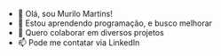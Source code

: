 - 👋 Olá, sou Murilo Martins!
- 🌱 Estou aprendendo programação, e busco melhorar
- 💞️ Quero colaborar em diversos projetos
- 📫 Pode me contatar via LinkedIn

<!---
MuriloM14/MuriloM14 is a ✨ special ✨ repository because its `README.md` (this file) appears on your GitHub profile.
You can click the Preview link to take a look at your changes.
--->
